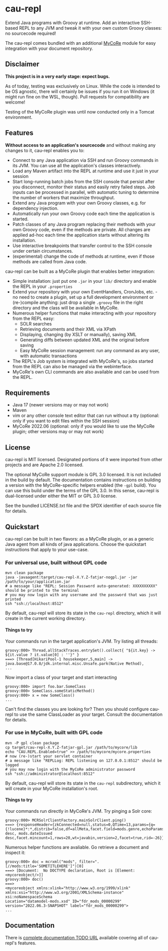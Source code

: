 # cau-repl

Extend Java programs with Groovy at runtime. Add an interactive SSH-based REPL to any JVM and tweak it with your own custom Groovy
classes: no sourcecode required!

The cau-repl comes bundled with an additional [MyCoRe](https://mycore.de) module for easy integration with your document repository.


## Disclaimer

**This project is in a very early stage: expect bugs.**

As of today, testing was exclusively on Linux. While the code is intended to be OS agnostic, there will certainly be
issues if you run it on Windows (it might run fine on the WSL, though). Pull requests for compatibility are welcome!

Testing of the MyCoRe plugin was until now conducted only in a Tomcat environment.

## Features

**Without access to an application's sourcecode** and without making any changes to it, cau-repl enables you to:

- Connect to any Java application via SSH and run Groovy commands in its JVM. You can use all the application's classes
interactively.
- Load any Maven artifact into the REPL at runtime and use it just in your session
- Start long-running batch jobs from the SSH console that persist after you disconnect, monitor their status and easily
retry failed steps. Job inputs can be processed in parallel, with automatic tuning to determine the number of workers
that maximize throughput.
- Extend any Java program with your own Groovy classes, e.g. for dependency injection.
- Automatically run your own Groovy code each time the application is started.
- Patch classes of any Java program replacing their methods with your own Groovy code, even if the methods are private.
All changes are applied ad-hoc each time the application starts without altering its installation.
- Use interactive breakpoints that transfer control to the SSH console under certain circumstances.
- (experimental) change the code of methods at runtime, even if those methods are called from Java code.

cau-repl can be built as a MyCoRe plugin that enables better integration:

- Simple installation: just put one `.jar` in your `lib/` directory and enable the REPL in your `.properties`
- Extend your repository with your own EventHandlers, CronJobs, etc. - no need to create a plugin, set up a full
development environment or (re-)compile anything: just drop a single `.groovy` file in the right directory and the class will be available in MyCoRe.
- Numerous helper functions that make interacting with your repository from the REPL easy:
    - SOLR searches
    - Retrieving documents and their XML via XPath
    - Displaying, changing (by XSLT or manually), saving XML
    - Generating diffs between updated XML and the original before saving
    - Easy MyCoRe session management: run any command as any user, with automatic transactions
- The REPL's Job system is integrated with MyCoRe's, so jobs started from the REPL can also be managed via the webinterface.
- MyCoRe's own CLI commands are also available and can be used from the REPL.

## Requirements

- Java 17 (newer versions may or may not work)
- Maven
- vim or any other console text editor that can run without a tty (optional: only if you want to edit files within the SSH session)
- MyCoRe 2022.06 (optional: only if you would like to use the MyCoRe plugin; other versions may or may not work)


## License

cau-repl is MIT licensed. Designated portions of it were imported from other projects and are Apache 2.0 licensed.

The optional MyCoRe support module is GPL 3.0 licensed. It is not included in the build by default. The documentation contains
instructions on building a version with the MyCoRe-specific helpers enabled (the `-gpl` build). You can use this build under the terms of
the GPL 3.0. In this sense, cau-repl is dual-licensed under either the MIT or GPL 3.0 license.

See the bundled LICENSE.txt file and the SPDX identifier of each source file for details.


## Quickstart

cau-repl can be built in two flavors: as a MyCoRe plugin, or as a generic Java agent from all kinds of java
applications. Choose the quickstart instructions that apply to your use-case.

### For universal use, built without GPL code
    mvn clean package
    java -javaagent:target/cau-repl-X.Y.Z-fatjar-nogpl.jar -jar /path/to/your/application.jar
    # a message like "REPL: Session Password auto-generated: XXXXXXXXXX" should be printed to the terminal
    # you may now login with any username and the password that was just printed
    ssh "ssh://localhost:8512"

By default, cau-repl will store its state in the `cau-repl` directory, which it will create in the current working
directory.

#### Things to try

Your commands run in the target application's JVM. Try listing all threads:

    groovy:000> Thread.allStackTraces.entrySet().collect{ "${it.key} -> ${it.value ? it.value[0] : ''}" }
    ===> [Thread[HikariPool-1 housekeeper,5,main] -> java.base@17.0.8/jdk.internal.misc.Unsafe.park(Native Method),
    ...

Now import a class of your target and start interacting

    groovy:000> import foo.bar.SomeClass
    groovy:000> SomeClass.someStaticMethod()
    groovy:000> x = new SomeClass()
    ...

Can't find the classes you are looking for? Then you should configure cau-repl to use the same ClassLoader as your
target. Consult the documentation for details.

### For use in MyCoRe, built with GPL code
    mvn -P gpl clean package
    cp target/cau-repl-X.Y.Z-fatjar-gpl.jar /path/to/mycore/lib
    echo "CAU.REPL.Enabled=true" >> /path/to/mycore/mycore.properties
    # now (re-)start your servlet container
    # a message like "REPLLog: REPL listening on 127.0.0.1:8512" should be logged
    # you may now login with the MyCoRe administrator password
    ssh "ssh://administrator@localhost:8512"

By default, cau-repl will store its state in the `cau-repl` subdirectory, which it will create in your MyCoRe
installation's root.

#### Things to try

Your commands run directly in MyCoRe's JVM. Try pinging a Solr core:

    groovy:000> MCRSolrClientFactory.mainSolrClient.ping()
    ===> {responseHeader={zkConnected=null,status=0,QTime=13,params={q={!lucene}*:*,distrib=false,df=allMeta,facet.field=mods.genre,echoParams=all,fl=*,score,sort=score desc, mods.dateIssued desc,facet.mincount=1,rows=20,wt=javabin,version=2,facet=true,rid=-26}},status=OK}

Numerous helper functions are avaliable. Go retrieve a document and inspect it:

    groovy:000> doc = mcrxml("mods", filter=".[//mods:title='SOMETITLEHERE']")[0]
    ===> [Document:  No DOCTYPE declaration, Root is [Element: <mycoreobject/>]]
    groovy:000> doc()
    ===>
    <mycoreobject xmlns:xlink="http://www.w3.org/1999/xlink" xmlns:xsi="http://www.w3.org/2001/XMLSchema-instance" xsi:noNamespaceSchema
    Location="datamodel-mods.xsd" ID="fdr_mods_00000299" version="2022.06.3-SNAPSHOT" label="fdr_mods_00000299">
    ...

## Documentation

There is [complete documentation TODO URL](https://127.0.0.1) available covering all of cau-repl's features.
